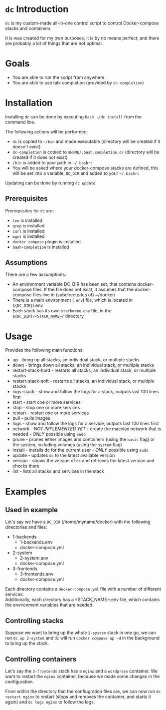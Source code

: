 # `dc` Introduction
`dc` is my custom-made all-in-one control script to control Docker-compose stacks and containers

It is was created for my own purposes, it is by no means perfect, and there are probably a lot of things that are not optimal.

# Goals
- You are able to run the script from anywhere
- You are able to use tab-completion (provided by `dc-completion`)

# Installation
Installing `dc` can be done by executing `bash ./dc install` from the command line.

The following actions will be performed:
- `dc` is copied to `~/bin` and made executable (directory will be created if it doesn't exist)
- `dc-completion` is copied to `$HOME/.bash.completion.d/` (directory will be created if it does not exist)
- `/bin` is added to your path in `~/.bashrc`
- You will be asked where your docker-compose stacks are defined, this will be set into a variable, `DC_DIR` and added to your `~/.bashrc`

Updating can be done by running `dc update`

## Prerequisites
Prerequisites for `dc` are:
 - `tee` is installed
 - `grep` is installed
 - `curl` is installed
 - `wget` is installed
 - `docker compose` plugin is installed
 - `bash-completion` is installed

## Assumptions
There are a few assumptions:
- An environment variable DC_DIR has been set, that contains docker-compose files. If the file does not exist, it assumes that the docker-compose files live in (subdirectories of) ~/docker/
- There is a main environment (`.env`) file, which is located in `${DC_DIR}`/.env
- Each _stack_ has its own `stackname.env` file, in the `${DC_DIR}/<STACK_NAME>/` directory

# Usage
Provides the following main functions:
- up                   - bring up all stacks, an individual stack, or multiple stacks
- down                 - brings down all stacks, an individual stack, or multiple stacks
- restart-stack-hard   - restarts all stacks, an individual stack, or multiple stacks
- restart-stack-soft   - restarts all stacks, an individual stack, or multiple stacks
- logs-stack           - show and follow the logs for a stack, outputs last 100 lines first
- start                - start one or more services
- stop                 - stop one or more services
- restart              - restart one or more services
- pull                 - pulls images
- logs                 - show and follow the logs for a service, outputs last 100 lines first
- network              - _NOT IMPLEMENTED YET_ - create the macvlan network that is needed - *ONLY* possible using `sudo`
- prune                - prunes either images and containers (using the `basic` flag) or the system, including volumes (using the `system` flag)
- install              - installs dc for the current user - *ONLY* possible using `sudo`
- update               - updates `dc` to the latest available version
- version              - shows the version of `dc` and retrieves the latest version and checks there
- list                 - lists all stacks and services in the stack

# Examples
## Used in example
Let's say we have a `DC_DIR` (/home/myname/docker) with the following directories and files:
- 1-backends
  - 1-backends.env
  - docker-compose.yml
- 2-system
  - 2-system.env
  - docker-compose.yml
- 3-frontends
  - 3-frontends.env
  - docker-compose.yml

Each directory contains a `docker-compose.yml` file with a number of different services.<br/>
Additionally, each directory has a <STACK_NAME>.env file, which contains the environment variables that are needed.

## Controlling stacks
Suppose we want to bring up the whole `2-system` stack in one go, we can run `dc up 2-system` and `dc` will run `docker compose up -d` in the background to bring up the stack.

## Controlling containers
Let's say the `3-frontends` stack has a `nginx` and a `wordpress` container. We want to restart the `nginx` container, because we made some changes in the configuration.

From within the directory that the confiugration files are, we can now run `dc restart nginx` to restart (stops and removes the container, and starts it again) and `dc logs nginx` to follow the logs.
